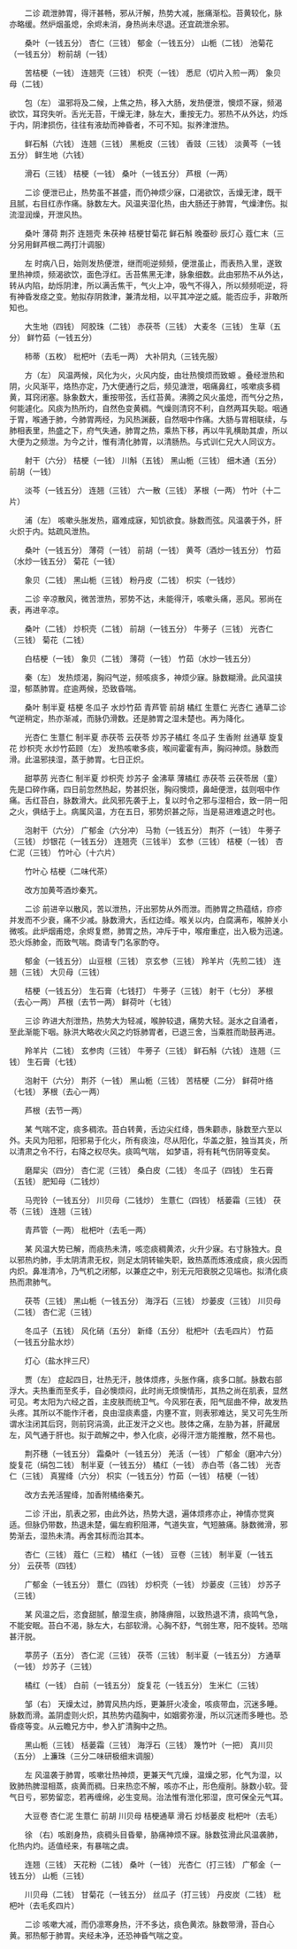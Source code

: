 <!-- { "loadSidebar": true } -->
　　二诊 疏泄肺胃，得汗甚畅，邪从汗解，热势大减，胀痛渐松。苔黄较化，脉亦略缓。然炉烟虽熄，余烬未消，身热尚未尽退。还宜疏泄余邪。

　　桑叶（一钱五分） 杏仁（三钱） 郁金（一钱五分） 山栀（二钱） 池菊花（一钱五分） 粉前胡（一钱）

　　苦桔梗（一钱） 连翘壳（三钱） 枳壳（一钱） 悉尼（切片入煎一两） 象贝母（二钱）

　　包（左） 温邪将及二候，上焦之热，移入大肠，发热便泄，懊烦不寐，频渴欲饮，耳窍失听。舌光无苔，干燥无津，脉左大，重按无力。邪热不从外达，灼烁于内，阴津损伤，往往有液劫而神昏者，不可不知。拟养津泄热。

　　鲜石斛（六钱） 连翘（三钱） 黑栀皮（三钱） 香豉（三钱） 淡黄芩（一钱五分） 鲜生地（六钱）

　　滑石（三钱） 桔梗（一钱） 桑叶（一钱五分） 芦根（一两）

　　二诊 便泄已止，热势虽不甚盛，而仍神烦少寐，口渴欲饮，舌燥无津，既干且腻，右目红赤作痛。脉数左大。风温夹湿化热，由大肠还于肺胃，气燥津伤。拟流湿润燥，开泄风热。

　　桑叶 薄荷 荆芥 连翘壳 朱茯神 桔梗甘菊花 鲜石斛 晚蚕砂 辰灯心 蔻仁末（三分另用鲜芦根二两打汁调服）

　　左 时病八日，始则发热便泄，继而呃逆频频，便泄虽止，而表热入里，遂致里热神烦，频渴欲饮，面色浮红。舌苔焦黑无津，脉象细数。此由邪热不从外达，转从内陷，劫烁阴津，所以满舌焦干，气火上冲，吸气不得入，所以频频呃逆，将有神昏发痉之变。勉拟存阴救津，兼清龙相，以平其冲逆之威。能否应手，非敢所知也。

　　大生地（四钱） 阿胶珠（二钱） 赤茯苓（三钱） 大麦冬（三钱） 生草（五分） 鲜竹茹（一钱五分）

　　柿蒂（五枚） 枇杷叶（去毛一两） 大补阴丸（三钱先服）

　　方（左） 风温两候，风化为火，火风内旋，由壮热懊烦而致螈 。叠经泄热和阴，火风渐平，烙热亦定，乃大便通行之后，频见溏泄，咽痛鼻红，咳嗽痰多稠黄，耳窍闭塞。脉象数大，重按带弦，舌红苔黄。沸腾之风火虽熄，而气分之热，何能遽化。风痰为热所灼，自然色变黄稠。气燥则清窍不利，自然两耳失聪。咽通于胃，喉通于肺，今肺胃两经，为风热渊薮，自然咽中作痛。大肠与胃相联续，与肺相表里，热盛之下，府气失通，肺胃之热，乘热下移，再以牛乳横助其虐，所以大便为之频泄。为今之计，惟有清化肺胃，以清肠热。与式训仁兄大人同议方。

　　射干（六分） 桔梗（一钱） 川斛（五钱） 黑山栀（三钱） 细木通（五分） 前胡（一钱）

　　淡芩（一钱五分） 连翘（三钱） 六一散（三钱） 茅根（一两） 竹叶（十二片）

　　浦（左） 咳嗽头胀发热，寤难成寐，知饥欲食。脉数而弦。风温袭于外，肝火炽于内。姑疏风泄热。

　　桑叶（一钱五分） 薄荷（一钱） 前胡（一钱） 黄芩（酒炒一钱五分） 竹茹（水炒一钱五分） 菊花（一钱）

　　象贝（二钱） 黑山栀（三钱） 粉丹皮（二钱） 枳实（一钱炒）

　　二诊 辛凉散风，微苦泄热，邪势不达，未能得汗，咳嗽头痛，恶风。邪尚在表，再进辛凉。

　　桑叶（二钱） 炒枳壳（二钱） 前胡（一钱五分） 牛蒡子（三钱） 光杏仁（三钱） 菊花（二钱）

　　白桔梗（一钱） 象贝（二钱） 薄荷（一钱） 竹茹（水炒一钱五分）

　　秦（左） 发热烦渴，胸闷气逆，频咳痰多，神烦少寐。脉数糊滑。此风温挟湿，郁蒸肺胃。症逾两候，恐致昏喘。

　　桑叶 制半夏 桔梗 冬瓜子 水炒竹茹 青芦管 前胡 橘红 生薏仁 光杏仁 通草二诊 气逆稍定，热亦渐减，而脉仍滑数。还是肺胃之湿未楚也。再为降化。

　　光杏仁 生薏仁 制半夏 赤茯苓 云茯苓 炒苏子橘红 冬瓜子 生香附 丝通草 旋复花 炒枳壳 水炒竹茹顾（左） 发热咳嗽多痰，喉间霍霍有声，胸闷神烦。脉数而滑。此温邪挟湿，蒸于肺胃。七日正炽。

　　甜葶苈 光杏仁 制半夏 炒枳壳 炒苏子 金沸草 薄橘红 赤茯苓 云茯苓居（童） 先是口碎作痛，四日前忽然热起，势甚炽张，胸闷懊烦，鼻衄便泄，兹则咽中作痛。舌红苔白，脉数滑大。此风邪先袭于上，复以时令之邪与湿相合，致一阴一阳之火，俱结于上。病属风温，方在五日，邪势炽甚之际，当是易进难退之时也。

　　泡射干（六分） 广郁金（六分冲） 马勃（一钱五分） 荆芥（一钱） 牛蒡子（三钱） 炒银花（一钱五分） 连翘壳（三钱半） 玄参（三钱） 桔梗（一钱） 杏仁泥（三钱） 竹叶心（十六片）

　　竹叶心 桔梗（二味代茶）

　　改方加黄芩酒炒秦艽。

　　二诊 前进辛以散风，苦以泄热，汗出邪势从外而泄。而肺胃之热蕴结，痧疹并发而不少衰，痛不少减。脉数滑大，舌红边绛。喉关以内，白腐满布，喉肿关小微咳。此炉烟甫熄，余烬复燃，肺胃之热，冲斥于中，喉疳重症，出入极为迅速。恐火烁肺金，而致气喘。商请专门名家酌夺。

　　郁金（一钱五分） 山豆根（三钱） 京玄参（三钱） 羚羊片（先煎二钱） 连翘（三钱） 大贝母（三钱）

　　桔梗（一钱五分） 生石膏（七钱打） 牛蒡子（三钱） 射干（七分） 茅根（去心一两） 芦根（去节一两） 鲜荷叶（七钱）

　　三诊 昨进大剂泄热，热势大为轻减，喉肿较退，痛势大轻。涎水之自涌者，至此渐能下咽。脉洪大略收火风之灼铄肺胃者，已退三舍，当乘胜而助鼓再进。

　　羚羊片（二钱） 玄参肉（三钱） 牛蒡子（三钱） 鲜石斛（六钱） 连翘（三钱） 生石膏（七钱）

　　泡射干（六分） 荆芥（一钱） 黑山栀（三钱） 苦桔梗（二分） 鲜荷叶络（七钱） 茅根（去心一两）

　　芦根（去节一两）

　　某 气喘不定，痰多稠浓。苔白转黄，舌边尖红绛，唇朱颧赤，脉数至六至以外。夫风为阳邪，阳邪易于化火，所有痰浊，尽从阳化，华盖之脏，独当其炎，所以清肃之令不行，右降之权尽失。痰鸣气喘， 如梦语，将有耗气伤阴等变矣。

　　磨犀尖（四分） 杏仁泥（三钱） 桑白皮（二钱） 冬瓜子（四钱） 生石膏（五钱） 肥知母（二钱炒）

　　马兜铃（一钱五分） 川贝母（二钱炒） 生薏仁（四钱） 栝蒌霜（三钱） 茯苓（三钱） 连翘（三钱）

　　青芦管（一两） 枇杷叶（去毛一两）

　　某 风温大势已解，而痰热未清，咳恋痰稠黄浓，火升少寐。右寸脉独大。良以邪热灼肺，手太阴清肃无权，则足太阴转输失职，致热蒸而炼液成痰，痰火因而内炽。鼻准清冷，乃气机之闭郁，以兼症之中，别无元阳衰脱之见端也。拟清化痰热而肃肺气。

　　茯苓（三钱） 黑山栀（一钱五分） 海浮石（三钱） 炒蒌皮（三钱） 川贝母（二钱） 杏仁泥（三钱）

　　冬瓜子（五钱） 风化硝（五分） 新绛（五分） 枇杷叶（去毛四片） 竹茹（一钱五分盐水炒）

　　灯心（盐水拌三尺）

　　贾（左） 症起四日，壮热无汗，肢体烦疼，头胀作痛，痰多口腻。脉数右部浮大。夫热重而至炙手，自必懊烦闷，此时尚无烦懊情形，其热之尚在肌表，显然可见。考太阳为六经之首，主皮肤而统卫气。今风邪在表，阳气屈曲不伸，故发热头疼。其所以不能作汗者，良由湿痰素盛，内壅不宣，则表邪难达，吴又可先生所谓水注闭其后窍，则前窍涓滴，此正发汗之义也。肢体之痛，左胁为甚，肝藏居左，风气通于肝也。拟于疏解之中，参入化痰，必得汗泄方能推散，然不易也。

　　荆芥穗（一钱五分） 霜桑叶（一钱五分） 羌活（一钱） 广郁金（磨冲六分） 旋复花（绢包二钱） 制半夏（一钱五分） 橘红（一钱） 赤白苓（各二钱） 光杏仁（三钱） 真猩绛（六分） 枳实（一钱五分）竹茹（一钱） 桔梗（一钱）

　　改方去羌活猩绛，加香附橘络秦艽。

　　二诊 汗出，肌表之邪，由此外达，热势大退，遍体烦疼亦止，神情亦觉爽适。但脉仍带数，热退未楚，偏左瘕积阻滞，气道失宣，气短腋痛。脉数微滑，邪势渐去，湿热未清。再舍其标而治其本。

　　杏仁（三钱） 蔻仁（三粒） 橘红（一钱） 豆卷（三钱） 制半夏（一钱五分） 云茯苓（四钱）

　　广郁金（一钱五分） 薏仁（四钱） 炒枳壳（一钱） 炒蒌皮（三钱） 炒苏子（三钱）

　　某 风温之后，恣食甜腻，酿湿生痰，肺降痹阻，以致热退不清，痰鸣气急，不能安眠。苔白不渴，脉左大，右部软滑。心胸不舒，气弱生寒，阳不旋转。恐喘甚汗脱。

　　葶苈子（五分） 杏仁泥（三钱） 茯苓（三钱） 制半夏（一钱五分） 方通草（一钱） 炒苏子（三钱）

　　橘红（一钱） 白前（一钱五分） 旋复花（一钱五分） 生米仁（三钱）

　　邹（右） 天燥太过，肺胃风热内烁，更兼肝火凌金，咳痰带血，沉迷多睡。脉数而滑。盖阴虚则火炽，其热势内蕴胸中，如姻雾弥漫，所以沉迷而多睡也。恐昏痉等变。从云瞻兄方中，参入扩清胸中之热。

　　黑山栀（三钱） 栝蒌霜（三钱） 海浮石（三钱） 篾竹叶（一把） 真川贝（五分） 上濂珠（三分二味研极细末调服）

　　左 风温袭于肺胃，咳嗽壮热神烦，更兼天气亢燥，温燥之邪，化气为湿，以致肺热脾湿相蒸，痰黄而稠。日来热恋不解，咳亦不止，形色瘦削。脉数小软。营气日亏，邪势留恋，若再缠绵，必生变局。治法惟有泄化邪湿，庶可保全元气耳。

　　大豆卷 杏仁泥 生薏仁 前胡 川贝母 桔梗通草 滑石 炒栝蒌皮 枇杷叶（去毛）

　　徐 （右）咳剧身热，痰稠头目昏晕，胁痛神烦不寐。脉数弦滑此风温袭肺，化热内灼。适值经来，有暴喘之虞。

　　连翘（三钱） 天花粉（二钱） 桑叶（一钱） 光杏仁（打三钱） 广郁金（一钱五分） 山栀（三钱）

　　川贝母（二钱） 甘菊花（一钱五分） 丝瓜子（打三钱） 丹皮炭（二钱） 枇杷叶（去毛炙四片）

　　二诊 咳嗽大减，而仍凛寒身热，汗不多达，痰色黄浓。脉数带滑，苔白心黄。邪热郁于肺胃。夹经未净，还恐神昏气喘之变。

